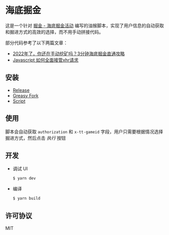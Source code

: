 # 海底掘金

这是一个针对 [掘金 - 海底掘金活动](https://juejin.cn/game/haidijuejin/) 编写的油猴脚本，实现了用户信息的自动获取和掘进方式的高效的选择，而不用手动拼接代码。

部分代码参考了以下两篇文章：

- [2022年了，你还在手动挖矿吗？3分钟海底掘金直通攻略](https://juejin.cn/post/7047688281693585415)
- [Javascript 如何全面接管xhr请求](https://juejin.cn/post/7019704757556084750)

## 安装

- [Release](https://github.com/palmcivet/juejin-miming/releases)
- [Greasy Fork](https://greasyfork.org/zh-CN/scripts/438691-%E6%B5%B7%E5%BA%95%E6%8E%98%E9%87%91)
- [Script](https://palmcivet.github.io/juejin-miming/index.js)

## 使用

脚本会自动获取 `authorization` 和 `x-tt-gameid` 字段，用户只需要根据情况选择掘进方式，然后点击 *执行* 按钮

## 开发

- 调试 UI
    ```bash
    $ yarn dev
    ```
- 编译
    ```bash
    $ yarn build
    ```

## 许可协议

MIT
